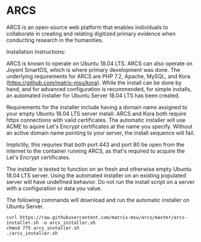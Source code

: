 ARCS
====
ARCS is an open-source web platform that enables individuals to collaborate in
creating and relating digitized primary evidence when conducting research in
the humanities.

Installation Instructions:

ARCS is known to operate on Ubuntu 18.04 LTS.  ARCS can also operate on 
Joyent SmartOS, which is where primary development was done.  The underlying 
requirements for ARCS are PHP 7.2, Apache, MySQL, and Kora 
(https://github.com/matrix-msu/kora). While the install can be done by hand, 
and for advanced configuration is recommended, for simple installs, an 
automated installer for Ubuntu Server 18.04 LTS has been created.  

Requirements for the installer include having a domain name assigned to your
empty Ubuntu 18.04 LTS server install.  ARCS and Kora both require https 
connections with valid certificates.  The automatic installer will use ACME
to aquire Let's Encrypt certificates at the name you specify.  Without an
active domain name pointing to your server, the install sequence will fail.

Implictily, this requries that both port 443 and port 80 be open from the 
internet to the container running ARCS, as that's required to acquire the
Let's Encrypt certificates.

The installer is tested to function on an fresh and otherwise empty Ubuntu
18.04 LTS server.  Using the automated installer on an existing populated
server will have undefined behavior.  Do not run the install script on a
server with a configuration or data you value.

The following commands will download and run the automatic installer on 
Ubuntu Server.

```
curl https://raw.githubusercontent.com/matrix-msu/arcs/master/arcs-installer.sh -o arcs_installer.sh
chmod 775 arcs_installer.sh
./arcs_installer.sh
```
